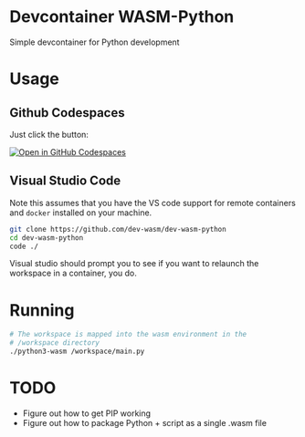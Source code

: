 # Devcontainer WASM-Python
Simple devcontainer for Python development

# Usage

## Github Codespaces
Just click the button:

[![Open in GitHub Codespaces](https://github.com/codespaces/badge.svg)](https://github.com/codespaces/new?hide_repo_select=true&ref=main&repo=575629237)

## Visual Studio Code
Note this assumes that you have the VS code support for remote containers and `docker` installed 
on your machine.

```sh
git clone https://github.com/dev-wasm/dev-wasm-python
cd dev-wasm-python
code ./
```

Visual studio should prompt you to see if you want to relaunch the workspace in a container, you do.

# Running

```sh
# The workspace is mapped into the wasm environment in the
# /workspace directory
./python3-wasm /workspace/main.py
```

# TODO
* Figure out how to get PIP working
* Figure out how to package Python + script as a single .wasm file